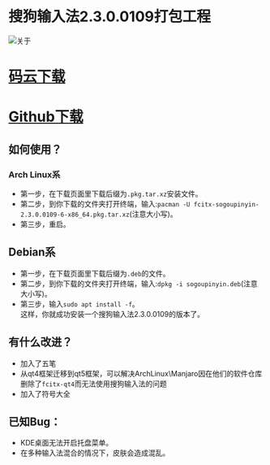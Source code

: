 # 搜狗输入法2.3.0.0109打包工程
![关于](http://yanxuan.nosdn.127.net/e902f7696f3141980390f4fb4435bc11.png)
# [码云下载](https://gitee.com/laomocode/fcitx-sogoupinyin/releases)
# [Github下载](https://github.com/laomocode/fcitx-sogoupinyin/releases)
## 如何使用？
### Arch Linux系
- 第一步，在下载页面里下载后缀为`.pkg.tar.xz`安装文件。
- 第二步，到你下载的文件夹打开终端，输入:`pacman -U fcitx-sogoupinyin-2.3.0.0109-6-x86_64.pkg.tar.xz`(注意大小写)。
- 第三步，重启。  
## Debian系
- 第一步，在下载页面里下载后缀为`.deb`的文件。
- 第二步，到你下载的文件夹打开终端，输入:`dpkg -i sogoupinyin.deb`(注意大小写)。
- 第三步，输入`sudo apt install -f`。  
这样，你就成功安装一个搜狗输入法2.3.0.0109的版本了。
## 有什么改进？
- 加入了五笔
- 从qt4框架迁移到qt5框架，可以解决ArchLinux\Manjaro因在他们的软件仓库删除了`fcitx-qt4`而无法使用搜狗输入法的问题
- 加入了符号大全
## 已知Bug：
- KDE桌面无法开启托盘菜单。
- 在多种输入法混合的情况下，皮肤会造成混乱。